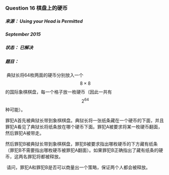 ### Question 16 棋盘上的硬币

##### 来源：      Using your Head is Permitted

#####                                                       September 2015

##### 状态：      已解决

##### 题目：   

​    典狱长将64枚两面的硬币分别放入一个$$8\times{8}$$的国际象棋棋盘，每一个格子放一枚硬币（因此一共有$$2^{64}$$种可能）。

​    罪犯A首先被典狱长带到象棋棋盘。典狱长将一张纸条藏在一个硬币的下面，并且罪犯A看见了典狱长将纸条放在哪个硬币下面。罪犯A被要求将某一枚硬币翻面，然后罪犯A被带走。

​    然后罪犯B被典狱长带到象棋棋盘，罪犯B被要求指出哪枚硬币的下方藏有纸条（罪犯B不需要指出哪枚硬币被罪犯A翻面）。如果罪犯B正确指出了藏有纸条的硬币，这两名罪犯将都被释放。

​    请问，罪犯A和罪犯B是否可以商量出一个策略，保证两个人都会被释放。